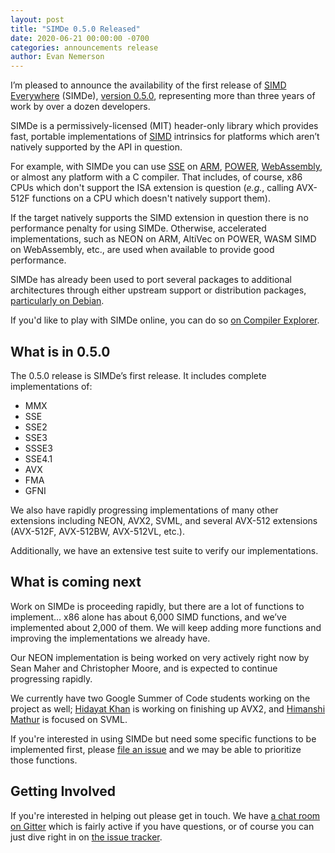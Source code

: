 ```yaml
---
layout: post
title: "SIMDe 0.5.0 Released"
date: 2020-06-21 00:00:00 -0700
categories: announcements release
author: Evan Nemerson
---
```


I’m pleased to announce the availability of the first release of [SIMD
Everywhere](https://github.com/simd-everywhere/simde) (SIMDe),
[version 0.5.0](https://github.com/simd-everywhere/simde/releases),
representing more than three years of work by over a dozen developers.

SIMDe is a permissively-licensed (MIT) header-only library which
provides fast, portable implementations of
[SIMD](https://en.wikipedia.org/wiki/SIMD) intrinsics for platforms
which aren’t natively supported by the API in question.

For example, with SIMDe you can use
[SSE](https://en.wikipedia.org/wiki/Streaming_SIMD_Extensions) on
[ARM](https://en.wikipedia.org/wiki/ARM_architecture),
[POWER](https://en.wikipedia.org/wiki/IBM_POWER_instruction_set_architecture),
[WebAssembly](https://webassembly.org/), or almost any platform with a
C compiler.  That includes, of course, x86 CPUs which don't support
the ISA extension is question (*e.g.*, calling AVX-512F functions on a
CPU which doesn't natively support them).

If the target natively supports the SIMD extension in question there
is no performance penalty for using SIMDe.  Otherwise, accelerated
implementations, such as NEON on ARM, AltiVec on POWER, WASM SIMD on
WebAssembly, etc., are used when available to provide good
performance.

SIMDe has already been used to port several packages to additional
architectures through either upstream support or distribution
packages, [particularly on
Debian](https://wiki.debian.org/SIMDEverywhere).

If you'd like to play with SIMDe online, you can do so [on Compiler
Explorer](https://simde.netlify.app/godbolt/demo).

## What is in 0.5.0

The 0.5.0 release is SIMDe’s first release.  It includes complete
implementations of:

 * MMX
 * SSE
 * SSE2
 * SSE3
 * SSSE3
 * SSE4.1
 * AVX
 * FMA
 * GFNI

We also have rapidly progressing implementations of many other
extensions including NEON, AVX2, SVML, and several AVX-512 extensions
(AVX-512F, AVX-512BW, AVX-512VL, etc.).

Additionally, we have an extensive test suite to verify our
implementations.

## What is coming next

Work on SIMDe is proceeding rapidly, but there are a lot of functions
to implement… x86 alone has about 6,000 SIMD functions, and we’ve
implemented about 2,000 of them.  We will keep adding more functions
and improving the implementations we already have.

Our NEON implementation is being worked on very actively right now
by Sean Maher and Christopher Moore, and is expected to continue
progressing rapidly.

We currently have two Google Summer of Code students working on the
project as well; [Hidayat
Khan](https://masterchef2209.wordpress.com/2020/06/17/guide-to-intel-sse4-2-crc-intrinisics-implementation-for-simde/)
is working on finishing up AVX2, and [Himanshi
Mathur](https://medium.com/@himanshi18037) is focused on SVML.

If you're interested in using SIMDe but need some specific functions
to be implemented first, please [file an
issue](https://github.com/simd-everywhere/simde/issues/new) and we may
be able to prioritize those functions.

## Getting Involved

If you're interested in helping out please get in touch.  We have [a
chat room on Gitter](https://gitter.im/simd-everywhere/community)
which is fairly active if you have questions, or of course you can
just dive right in on [the issue
tracker](https://github.com/simd-everywhere/simde/issues).

